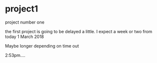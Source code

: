 # project1
project number one

the first project is going to be delayed a little.
I expect a week or two from today 1 March 2018

Maybe longer depending on time out




2:53pm.... 
